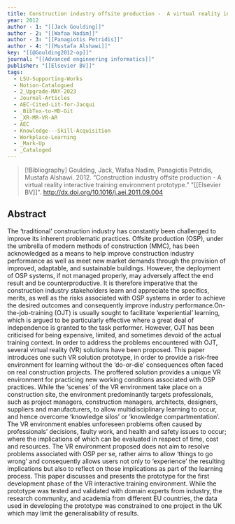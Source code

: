 ```yaml
---
title: Construction industry offsite production -  A virtual reality interactive training environment prototype
year: 2012
author - 1: "[[Jack Goulding]]"
author - 2: "[[Wafaa Nadim]]"
author - 3: "[[Panagiotis Petridis]]"
author - 4: "[[Mustafa Alshawi]]"
key: "[[@Goulding2012-op]]"
journal: "[[Advanced engineering informatics]]"
publisher: "[[Elsevier BV]]"
tags:
  - LSU-Supporting-Works
  - Notion-Catalogued
  - 2_Upgrade-MAY-2023
  - Journal-Articles
  - AEC-Cited-Lit-for-Jacqui
  - _BibTex-to-MD-Git
  - _XR-MR-VR-AR
  - AEC
  - Knowledge---Skill-Acquisition
  - Workplace-Learning
  - _Mark-Up
  - _Cataloged
---
```


> [!Bibliography]
> Goulding, Jack, Wafaa Nadim, Panagiotis Petridis, Mustafa Alshawi. 2012. “Construction industry offsite production -  A virtual reality interactive training environment prototype.” "[[Elsevier BV]]". http://dx.doi.org/10.1016/j.aei.2011.09.004

## Abstract
The ‘traditional’ construction industry has constantly been challenged to improve its inherent problematic practices. Offsite production (OSP), under the umbrella of modern methods of construction (MMC), has been acknowledged as a means to help improve construction industry performance as well as meet new market demands through the provision of improved, adaptable, and sustainable buildings. However, the deployment of OSP systems, if not managed properly, may adversely affect the end result and be counterproductive. It is therefore imperative that the construction industry stakeholders learn and appreciate the specifics, merits, as well as the risks associated with OSP systems in order to achieve the desired outcomes and consequently improve industry performance.On-the-job-training (OJT) is usually sought to facilitate ‘experiential’ learning, which is argued to be particularly effective where a great deal of independence is granted to the task performer. However, OJT has been criticised for being expensive, limited, and sometimes devoid of the actual training context. In order to address the problems encountered with OJT, several virtual reality (VR) solutions have been proposed. This paper introduces one such VR solution prototype, in order to provide a risk-free environment for learning without the ‘do-or-die’ consequences often faced on real construction projects. The proffered solution provides a unique VR environment for practicing new working conditions associated with OSP practices. While the ‘scenes’ of the VR environment take place on a construction site, the environment predominantly targets professionals, such as project managers, construction managers, architects, designers, suppliers and manufacturers, to allow multidisciplinary learning to occur, and hence overcome ‘knowledge silos’ or ‘knowledge compartmentation’. The VR environment enables unforeseen problems often caused by professionals’ decisions, faulty work, and health and safety issues to occur; where the implications of which can be evaluated in respect of time, cost and resources. The VR environment proposed does not aim to resolve problems associated with OSP per se, rather aims to allow ‘things to go wrong’ and consequently allows users not only to ‘experience’ the resulting implications but also to reflect on those implications as part of the learning process. This paper discusses and presents the prototype for the first development phase of the VR interactive training environment. While the prototype was tested and validated with domain experts from industry, the research community, and academia from different EU countries, the data used in developing the prototype was constrained to one project in the UK which may limit the generalisability of results.